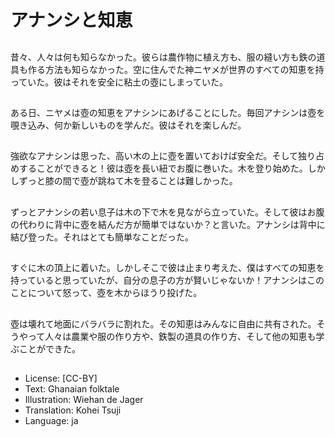 # アナンシと知恵

##
昔々、人々は何も知らなかった。彼らは農作物に植え方も、服の縫い方も鉄の道具も作る方法も知らなかった。空に住んでた神ニヤメが世界のすべての知恵を持っていた。彼はそれを安全に粘土の壺にしまっていた。

##
ある日、ニヤメは壺の知恵をアナシンにあげることにした。毎回アナシンは壺を覗き込み、何か新しいものを学んだ。彼はそれを楽しんだ。

##
強欲なアナシンは思った、高い木の上に壺を置いておけば安全だ。そして独り占めすることができると！彼は壺を長い紐でお腹に巻いた。木を登り始めた。しかしずっと膝の間で壺が跳ねて木を登ることは難しかった。

##
ずっとアナンシの若い息子は木の下で木を見ながら立っていた。そして彼はお腹の代わりに背中に壺を結んだ方が簡単ではないか？と言いた。アナンシは背中に結び登った。それはとても簡単なことだった。

##
すぐに木の頂上に着いた。しかしそこで彼は止まり考えた、僕はすべての知恵を持っていると思っていたが、自分の息子の方が賢いじゃないか！アナンシはこのことについて怒って、壺を木からほうり投げた。

##
壺は壊れて地面にバラバラに割れた。その知恵はみんなに自由に共有された。そうやって人々は農業や服の作り方や、鉄製の道具の作り方、そして他の知恵も学ぶことができた。

##
* License: [CC-BY]
* Text: Ghanaian folktale
* Illustration: Wiehan de Jager
* Translation: Kohei Tsuji
* Language: ja
